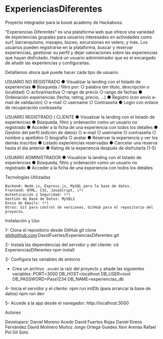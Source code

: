 # ExperienciasDiferentes

Proyecto integrador para la boost academy de Hackaboss.

"Experiencias Diferentes" es una plataforma web que ofrece una variedad de experiencias grupales para usuarios interesados en actividades como surf, barranquismo, masajes, buceo, excursiones en velero, y más. Los usuarios pueden registrarse en la plataforma, buscar y reservar experiencias, gestionar su perfil y dejar valoraciones sobre las experiencias que hayan disfrutado. Habrá un usuario administrador que es el encargado de añadir las experiencias y configurarlas.

Detallamos ahora qué puede hacer cada tipo de usuario:

USUARIO NO REGISTRADO
● Visualizar la landing con el listado de experiencias
● Búsqueda / filtro por:
○ palabra (en título, descripción o localidad)
○ activa/inactiva
○ rango de precio
○ rango de fechas
● Ordenación experiencias (fecha, rating, precio, …)
● Registro (con envío e-mail de validación)
○ e-mail
○ username
○ Contraseña
● Login con enlace de recuperación contraseña

USUARIO REGISTRADO / CLIENTE
● Visualizar la landing con el listado de experiencias
● Búsqueda, filtro y ordenación como un usuario no registrado
● Acceder a la ficha de una experiencia con todos los detalles
● Gestión del perfil (edición de datos)
○ e-mail
○ username
○ contraseña
○ nombre y apellidos
○ biografía
○ avatar
● Reservar la experiencia y ver los demás inscritos
● Listado experiencias reservadas
● Cancelar una reserva hasta el día anterior
● Rating de la experiencia después de disfrutarla (1-5)

USUARIO ADMINISTRADOR
● Visualizar la landing con el listado de experiencias
● Búsqueda, filtro y ordenación como un usuario no registrado
● Acceder a la ficha de una experiencia con todos los detalles

Tecnologías Utilizadas

    Backend: Node.js, Express.js, MySQL para la base de datos.
    Frontend: HTML, CSS, JavaScript, (*)
    Autenticación y Seguridad: (*)
    Gestión de Base de Datos: MySQL2
    Envío de Emails: (*)
    Otros: Git para control de versiones, GitHub para el repositorio del proyecto.

Instalación y Uso

1- Clona el repositorio desde GitHub
git clone git@github.com:DavidFuertes/ExperienciasDiferentes.git

2- Instala las dependencias del servidor y del cliente:
cd ExperienciasDiferentes
npm install

3- Configura las variables de entorno

-   Crea un archivo `.env`en la raíz del proyecto y añade las siguientes variables:
    PORT=3000
    DB_HOST=localhost
    DB_USER=root
    DB_PASSWORD=Pass1234
    DB_NAME=experiencias_db

4- Inicia el servidor y el cliente:
npm run initDb (para arrancar la base de datos)
npm run dev

5- Accede a la app desde el navegador:
http://localhost:3000

Autores

Developers:
Daniel Moreno Acedo
David Fuertes Rojas
Daniel Eireos Fernández
David Molinero Muñoz
Jorge Ortega Guedes
Xevi Arenas Rafael
Pol Gil Soto
